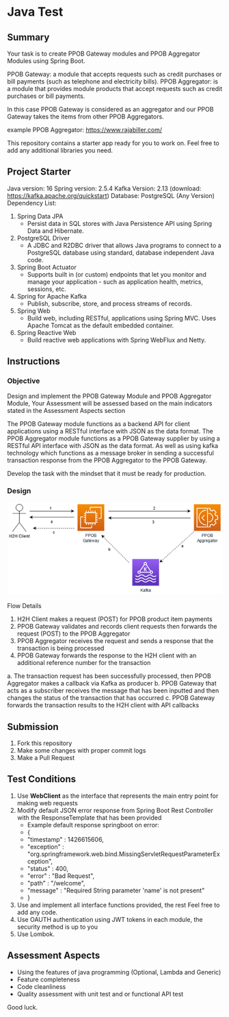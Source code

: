# Java Test
## Summary

Your task is to create PPOB Gateway modules and PPOB Aggregator Modules using Spring Boot.

PPOB Gateway: a module that accepts requests such as credit purchases or bill payments (such as telephone and electricity bills).
PPOB Aggregator: is a module that provides module products that accept requests such as credit purchases or bill payments.

In this case PPOB Gateway is considered as an aggregator and our PPOB Gateway takes the items from other PPOB Aggregators.

example PPOB Aggregator: https://www.rajabiller.com/

This repository contains a starter app ready for you to work on. Feel free to add any additional libraries you need.

## Project Starter

Java version: 16 
Spring version: 2.5.4
Kafka Version: 2.13 (download: https://kafka.apache.org/quickstart)
Database: PostgreSQL (Any Version)
Dependency List:
1. Spring Data JPA
	* Persist data in SQL stores with Java Persistence API using Spring Data and Hibernate.
2. PostgreSQL Driver 
	* A JDBC and R2DBC driver that allows Java programs to connect to a PostgreSQL database using standard, database independent Java code.
3. Spring Boot Actuator
	* Supports built in (or custom) endpoints that let you monitor and manage your application - such as application health, metrics, sessions, etc.
4. Spring for Apache Kafka
	* Publish, subscribe, store, and process streams of records.
5. Spring Web
	* Build web, including RESTful, applications using Spring MVC. Uses Apache Tomcat as the default embedded container.
6. Spring Reactive Web 
	* Build reactive web applications with Spring WebFlux and Netty.

## Instructions

### Objective

Design and implement the PPOB Gateway Module and PPOB Aggregator Module, Your Assessment will be assessed based on the main indicators stated in the Assessment Aspects section

The PPOB Gateway module functions as a backend API for client applications using a RESTful interface with JSON as the data format.
The PPOB Aggregator module functions as a PPOB Gateway supplier by using a RESTful API interface with JSON as the data format.
As well as using kafka technology which functions as a message broker in sending a successful transaction response from the PPOB Aggregator to the PPOB Gateway.

Develop the task with the mindset that it must be ready for production. 

### Design

![alt text](https://github.com/PT-Akar-Inti-Teknologi/test_backend_java/blob/main/architecture.png)

Flow Details

1. H2H Client makes a request (POST) for PPOB product item payments
2. PPOB Gateway validates and records client requests then forwards the request (POST) to the PPOB Aggregator
3. PPOB Aggregator receives the request and sends a response that the transaction is being processed
4. PPOB Gateway forwards the response to the H2H client with an additional reference number for the transaction

a. The transaction request has been successfully processed, then PPOB Aggregator makes a callback via Kafka as producer
b. PPOB Gateway that acts as a subscriber receives the message that has been inputted and then changes the status of the transaction that has occurred
c. PPOB Gateway forwards the transaction results to the H2H client with API callbacks


## Submission

1. Fork this repository
2. Make some changes with proper commit logs
3. Make a Pull Request

## Test Conditions

1. Use **WebClient** as the interface that represents the main entry point for making web requests
2. Modify default JSON error response from Spring Boot Rest Controller with the ResponseTemplate that has been provided 
	* Example default response springboot on error:
	* {
	*    "timestamp" : 1426615606,
	*    "exception" : "org.springframework.web.bind.MissingServletRequestParameterException",
	*    "status" : 400,
	*    "error" : "Bad Request",
	*    "path" : "/welcome",
	*    "message" : "Required String parameter 'name' is not present"
	* }
3. Use and implement all interface functions provided, the rest Feel free to add any code.
4. Use OAUTH authentication using JWT tokens in each module, the security method is up to you
5. Use Lombok.

## Assessment Aspects

* Using the features of java programming (Optional, Lambda and Generic)
* Feature completeness
* Code cleanliness
* Quality assessment with unit test and or functional API test

Good luck.